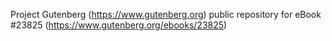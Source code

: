 Project Gutenberg (https://www.gutenberg.org) public repository for eBook #23825 (https://www.gutenberg.org/ebooks/23825)
